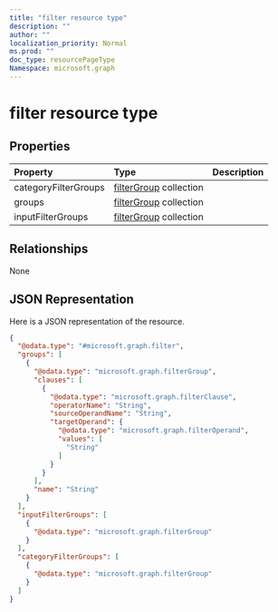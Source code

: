 ```yaml
---
title: "filter resource type"
description: ""
author: ""
localization_priority: Normal
ms.prod: ""
doc_type: resourcePageType
Namespace: microsoft.graph
---
```



# filter resource type



## Properties
|Property|Type|Description|
|:---|:---|:---|
|categoryFilterGroups|[filterGroup](../resources/filterGroup.md) collection||
|groups|[filterGroup](../resources/filterGroup.md) collection||
|inputFilterGroups|[filterGroup](../resources/filterGroup.md) collection||

## Relationships
None

## JSON Representation
Here is a JSON representation of the resource.
<!-- {
  "blockType": "resource",
  "@odata.type": "microsoft.graph.filter"
}
-->
``` json
{
  "@odata.type": "#microsoft.graph.filter",
  "groups": [
    {
      "@odata.type": "microsoft.graph.filterGroup",
      "clauses": [
        {
          "@odata.type": "microsoft.graph.filterClause",
          "operatorName": "String",
          "sourceOperandName": "String",
          "targetOperand": {
            "@odata.type": "microsoft.graph.filterOperand",
            "values": [
              "String"
            ]
          }
        }
      ],
      "name": "String"
    }
  ],
  "inputFilterGroups": [
    {
      "@odata.type": "microsoft.graph.filterGroup"
    }
  ],
  "categoryFilterGroups": [
    {
      "@odata.type": "microsoft.graph.filterGroup"
    }
  ]
}
```

